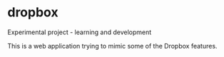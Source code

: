 # dropbox
Experimental project - learning and development

This is a web application trying to mimic some of the Dropbox features.
